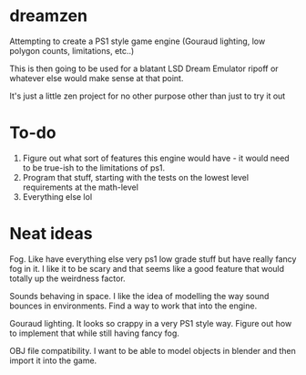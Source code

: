 # dreamzen

Attempting to create a PS1 style game engine (Gouraud lighting, low polygon counts, limitations, etc..) 

This is then going to be used for a blatant LSD Dream Emulator ripoff or whatever else would make sense at that point.

It's just a little zen project for no other purpose other than just to try it out

# To-do

 1. Figure out what sort of features this engine would have - it would need to be true-ish to the limitations of ps1.
 2. Program that stuff, starting with the tests on the lowest level requirements at the math-level
 3. Everything else lol

# Neat ideas

  Fog. Like have everything else very ps1 low grade stuff but have really fancy fog in it. 
  I like it to be scary and that seems like a good feature that would totally up the weirdness factor.
  
  Sounds behaving in space. I like the idea of modelling the way sound bounces in environments. Find a way to work that into the engine.

  Gouraud lighting. It looks so crappy in a very PS1 style way. Figure out how to implement that while still having fancy fog.

  OBJ file compatibility. I want to be able to model objects in blender and then import it into the game.
